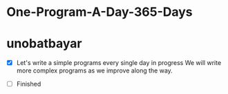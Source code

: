 # One-Program-A-Day-365-Days
# unobatbayar
 -  [X] Let's write a simple programs every single day in progress
We will write more complex programs as we improve along the way.
- [ ] Finished





